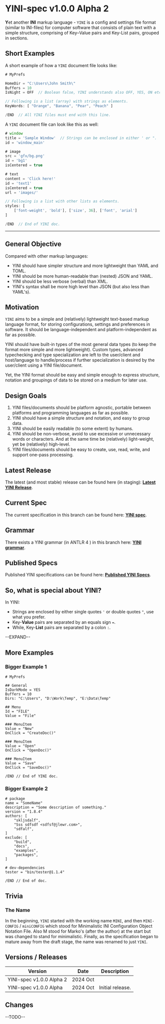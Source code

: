 # YINI-spec v1.0.0 Alpha 2
**Y**et another **INI** markup language - `YINI` is a config and settings file format (similar to INI-files) for computer software that consists of plain text with a simple structure, comprising of Key–Value pairs and Key-List pairs, grouped in sections.

## Short Examples
A short example of how a `YINI` document file looks like:

```ts
# MyPrefs

HomeDir = "C:\Users\John Smith\"
Buffers = 10
IsNight = OFF  // Boolean false, YINI understands also OFF, YES, ON etc.

// Following is a list (array) with strings as elements.
KeyWords: [ "Orange", "Banana", "Pear", "Peach" ]

/END  // All YINI files must end with this line.
```

A `YINI` document file can look like this as well:
```ts
# window
title = 'Sample Window'  // Strings can be enclosed in either ' or ".
id = 'window_main'

# image
src = 'gfx/bg.png'
id = 'bg1'
isCentered = true

# text
content = 'Click here!'
id = 'text1'
isCentered = true
url = 'images/'

// Following is a list with other lists as elements.
styles: [
    ['font-weight', 'bold'], ['size', 36], ['font', 'arial']
]

/END  // End of YINI doc.
```

---
## General Objective
Compared with other markup languages:
- YINI should have simpler structure and more lightweight than YAML and TOML.
- YINI should be more human-readable than (nested) JSON and YAML.
- YINI should be less verbose (verbal) than XML.
- YINI's syntax shall be more high level than JSON (but also less than YAML's).

## Motivation
`YINI` aims to be a simple and (relatively) lightweight text-based markup language format, for storing configurations, settings and preferences in software. It should be language-independent and platform-independent as far as possible.

YINI should have built-in types of the most general data types (to keep the format more simple and more lightweight). Custom types, advanced typechecking and type specialization are left to the user/client and host/language ​​to handle/process if further specialization is desired by the user/client using a YINI file/document.

Yet, the YINI format should be easy and simple enough to express structure, notation and groupings of data to be stored on a medium for later use.

## Design Goals
1. YINI files/documents should be platform agnostic, portable between platforms and programming languages as far as possible.
2. YINI should have a simple structure and notation, and easy to group data. 
3. YINI should be easily readable (to some extent) by humans.
4. YINI should be non-verbose, avoid to use excessive or unnecessary words or characters. And at the same time be (relatively) light-weight, yet be (relatively) high-level.
5. YINI files/documents should be easy to create, use, read, write, and support one-pass processing.

## Latest Release
The latest (and most stable) release can be found here (in staging): **[Latest YINI Release](<https://github.com/YINI-lang/YINI-spec/tree/staging>)**.

## Current Spec
The current specification in this branch can be found here: **[YINI spec](<./YINI spec.md>)**.

## Grammar
There exists a YINI grammar (in ANTLR 4 ) in this branch here: **[YINI grammar](<./grammar-antlr4/yini.g4>)**.

## Published Specs
Published YINI specifications can be found here: **[Published YINI Specs](<https://github.com/YINI-lang/YINI-spec/tree/published-specs>)**.

## So, what is special about YINI?
In YINI:
- Strings are enclosed by either single quotes `'` or double quotes `"`, use what you prefer.
- Key-**Value** pairs are separated by an equals sign `=`.
- While, Key-**List** pairs are separated by a colon `:`.
  
--EXPAND--

## More Examples
### Bigger Example 1
```
# MyPrefs

## General
IsDarkMode = YES
Buffers = 10
Dirs: "C:\Users", "D:\Work\Temp", "E:\Data\Temp"

## Menu 
Id = "FILE"
Value = "File"

### MenuItem
Value = "New"
OnClick = "CreateDoc()"

### MenuItem
Value = "Open"
OnClick = "OpenDoc()"

### MenuItem
Value = "Save"
OnClick = "SaveDoc()"

/END // End of YINI doc.
```

### Bigger Example 2
```
# package
name = "SomeName"
description = "Some description of something."
version = "1.8.4"
authors: [
    "skljsdalf",
    "Sss sdfsdf <sdfsf@jlewr.com>",
    "sdfalf",
]
exclude: [
    "build",
    "docs",
    "examples",
    "packages",
]

# dev-dependencies
tester = "bin/tester@1.1.4"

/END // End of doc.
```

## Trivia
### The Name
In the beginning, `YINI` started with the working name `MINI`, and then `MINI-CONFIG` / `miniCONFIG` which stood for Minimalistic INI Configuration Object Notation File. Also M stood for Marko's (after the author) at the start but was changed to stand for minimalistic. Finally, as the specification began to mature away from the draft stage, the name was renamed to just `YINI`.

## Versions / Releases

| Version                  | Date     | Description |
|--------------------------|----------|-------------|
| YINI-spec v1.0.0 Alpha 2 | 2024 Oct | 
| YINI-spec v1.0.0 Alpha   | 2024 Oct | Initial release.

## Changes
--TODO--

